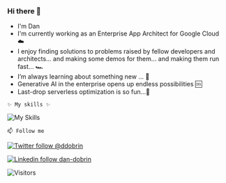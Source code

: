 ### Hi there 👋
- I'm Dan
- I'm currently working as an Enterprise App Architect for Google Cloud ☁️
- I enjoy finding solutions to problems raised by fellow developers and architects... and making some demos for them... and making them run fast... 🏎
- I’m always learning about something new ... 🌱
- Generative AI in the enterprise opens up endless possibilities 🆒
- Last-drop serverless optimization is so fun...🤔

`✨ My skills ✨`  

![My Skills](https://skillicons.dev/icons?i=java,kotlin,gcp,aws,kubernetes,docker,performance&theme=light)

`📫 Follow me`  

[![Twitter follow @ddobrin](https://img.shields.io/twitter/follow/ddobrin?style=social)](https://twitter.com/ddobrin) &nbsp;

[![Linkedin follow dan-dobrin](https://img.shields.io/badge/LinkedIn-0077B5?style=for-the-badge&logo=linkedin&logoColor=white)](www.linkedin.com/in/dan-dobrin) &nbsp;

![Visitors](https://api.visitorbadge.io/api/visitors?path=https%3A%2F%2Fgithub.com%2Fddobrins&label=%F0%9F%8F%A1%20visitors&labelColor=%232ccce4&countColor=%23dce775&style=flat-square)
